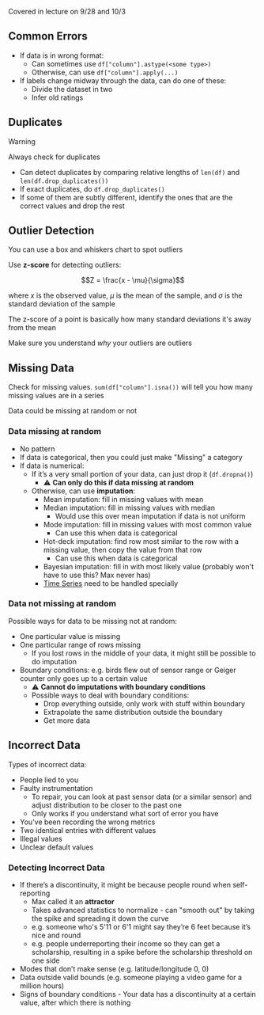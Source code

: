 
Covered in lecture on 9/28 and 10/3

## Common Errors

- If data is in wrong format:
    - Can sometimes use `df["column"].astype(<some type>)`
    - Otherwise, can use `df["column"].apply(...)`
- If labels change midway through the data, can do one of these:
    - Divide the dataset in two
    - Infer old ratings

## Duplicates

> [!warning]
> Always check for duplicates

- Can detect duplicates by comparing relative lengths of `len(df)` and `len(df.drop_duplicates())`
- If exact duplicates, do `df.drop_duplicates()`
- If some of them are subtly different, identify the ones that are the correct values and drop the rest

## Outlier Detection

You can use a box and whiskers chart to spot outliers

Use **z-score** for detecting outliers:

$$Z = \frac{x - \mu}{\sigma}$$

where $x$ is the observed value, $\mu$ is the mean of the sample, and $\sigma$ is the standard deviation of the sample

The z-score of a point is basically how many standard deviations it's away from the mean

Make sure you understand *why* your outliers are outliers

## Missing Data

Check for missing values. `sum(df["column"].isna())` will tell you how many missing values are in a series

Data could be missing at random or not

### Data missing at random

- No pattern
- If data is categorical, then you could just make "Missing" a category
- If data is numerical:
    - If it’s a very small portion of your data, can just drop it (`df.dropna()`)
	    - ⚠️ **Can only do this if data missing at random**
    - Otherwise, can use **imputation**:
        - Mean imputation: fill in missing values with mean
        - Median imputation: fill in missing values with median
	        - Would use this over mean imputation if data is not uniform
        - Mode imputation: fill in missing values with most common value
	        - Can use this when data is categorical
        - Hot-deck imputation: find row most similar to the row with a missing value, then copy the value from that row
	        - Can use this when data is categorical
        - Bayesian imputation: fill in with most likely value (probably won't have to use this? Max never has)
        - [Time Series](Time%20Series.md) need to be handled specially

### Data not missing at random

Possible ways for data to be missing not at random:

- One particular value is missing
- One particular range of rows missing
    - If you lost rows in the middle of your data, it might still be possible to do imputation
- Boundary conditions: e.g. birds flew out of sensor range or Geiger counter only goes up to a certain value
    - ⚠️ **Cannot do imputations with boundary conditions**
    - Possible ways to deal with boundary conditions:
	    - Drop everything outside, only work with stuff within boundary
	    - Extrapolate the same distribution outside the boundary
	    - Get more data

## Incorrect Data

Types of incorrect data:

- People lied to you
- Faulty instrumentation
    - To repair, you can look at past sensor data (or a similar sensor) and adjust distribution to be closer to the past one
    - Only works if you understand what sort of error you have
- You've been recording the wrong metrics
- Two identical entries with different values
- Illegal values
- Unclear default values

### Detecting Incorrect Data

- If there’s a discontinuity, it might be because people round when self-reporting
    - Max called it an **attractor**
    - Takes advanced statistics to normalize - can "smooth out" by taking the spike and spreading it down the curve
    - e.g. someone who's 5'11 or 6'1 might say they’re 6 feet because it’s nice and round
    - e.g. people underreporting their income so they can get a scholarship, resulting in a spike before the scholarship threshold on one side
- Modes that don’t make sense (e.g. latitude/longitude 0, 0)
- Data outside valid bounds (e.g. someone playing a video game for a million hours)
- Signs of boundary conditions - Your data has a discontinuity at a certain value, after which there is nothing